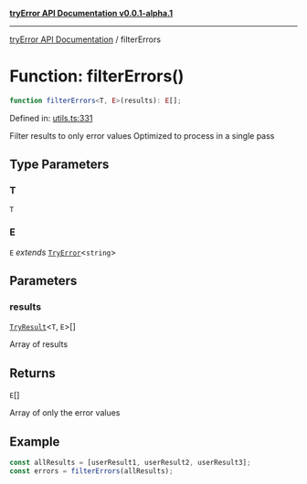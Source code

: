 [**tryError API Documentation v0.0.1-alpha.1**](../index.md)

---

[tryError API Documentation](../index.md) / filterErrors

# Function: filterErrors()

```ts
function filterErrors<T, E>(results): E[];
```

Defined in: [utils.ts:331](https://github.com/oconnorjohnson/try-error/blob/e3ae0308069a4fba073f4543d527ad76373db795/src/utils.ts#L331)

Filter results to only error values
Optimized to process in a single pass

## Type Parameters

### T

`T`

### E

`E` _extends_ [`TryError`](../interfaces/TryError.md)\<`string`\>

## Parameters

### results

[`TryResult`](../type-aliases/TryResult.md)\<`T`, `E`\>[]

Array of results

## Returns

`E`[]

Array of only the error values

## Example

```typescript
const allResults = [userResult1, userResult2, userResult3];
const errors = filterErrors(allResults);
```
